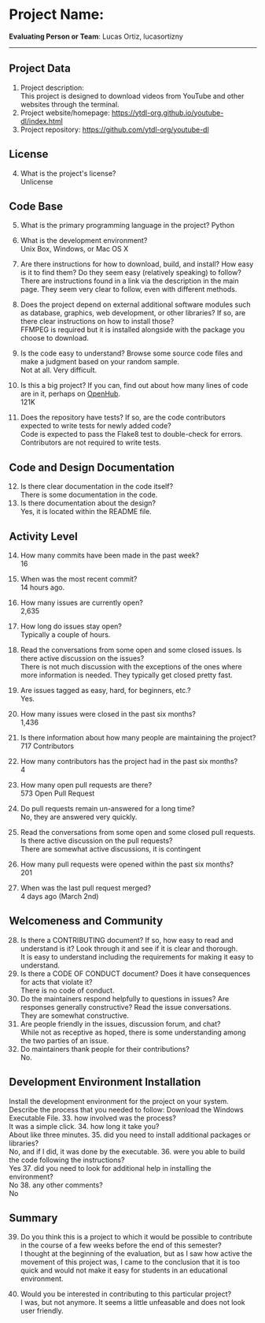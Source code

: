 # Project Name:  <!-- replace with the project name -->   



**Evaluating Person or Team**:
Lucas Ortiz, lucasortizny

---

## Project Data

1. Project description: <br>
	This project is designed to download videos from YouTube and other websites through the terminal.
2. Project website/homepage:
	https://ytdl-org.github.io/youtube-dl/index.html
3. Project repository:
	https://github.com/ytdl-org/youtube-dl


## License

4. What is the project's license? <br>
	Unlicense


## Code Base


5. What is the primary programming language in the project?
	Python
6. What is the development environment? <br>
	Unix Box, Windows, or Mac OS X

7. Are there instructions for how to download, build, and install? How easy is it
to find them? Do they seem easy (relatively speaking) to follow? <br>
	There are instructions found in a link via the description in the main page. They seem very clear to follow, even with different methods.
8. Does the project depend on external additional software modules such as
database,  graphics, web development, or other libraries? If so, are there clear instructions on how to install those? <br>
	FFMPEG is required but it is installed alongside with the package you choose to download.
9. Is the code easy to understand? Browse some source code files and make
a judgment based on your random sample. <br>
	Not at all. Very difficult. 
10. Is this a big project? If you can, find out about how many lines of code
are in it, perhaps on [OpenHub](https://www.openhub.net/). <br>
	121K
11. Does the repository have tests? If so, are the code contributors expected to write tests for newly added code? <br>
	Code is expected to pass the Flake8 test to double-check for errors. Contributors are not required to write tests.


## Code and Design Documentation
12. Is there clear documentation in the code itself? <br>
	There is some documentation in the code.
13. Is there documentation about the design?  <br>
	Yes, it is located within the README file.

## Activity Level


14. How many commits have been made in the past week? <br>
	16
15. When was the most recent commit? <br>
	14 hours ago.
16. How many issues are currently open? <br>
	2,635
17. How long do issues stay open? <br>
	Typically a couple of hours.

18. Read the conversations from some open and some closed issues. Is there active discussion on the issues? <br>
	There is not much discussion with the exceptions of the ones where more information is needed. They typically get closed pretty fast.
	
19. Are issues tagged as easy, hard, for beginners, etc.? <br>
	Yes.
20. How many issues were closed in the past six months? <br>
	1,436
21. Is there information about how many people are maintaining the project? <br>
	717 Contributors
22. How many contributors has the project had in the past six months? <br>
	4
23. How many open pull requests are there? <br>
	573 Open Pull Request
24. Do pull requests remain un-answered for a long time? <br>
	No, they are answered very quickly.

25. Read the conversations from some open and some closed pull requests.  Is there active discussion on the pull requests? <br>
	There are somewhat active discussions, it is contingent 
26. How many pull requests were opened within the past six months? <br>
	201
27. When was the last  pull request  merged? <br>
	4 days ago (March 2nd)
## Welcomeness and Community

28. Is there a CONTRIBUTING document? If so, how easy to read and understand is it?
Look through it and see if it is clear and thorough. <br>
	It is easy to understand including the requirements for making it easy to understand.
29. Is there a CODE OF CONDUCT document? Does it have consequences for acts that
violate it? <br>
	There is no code of conduct.
30. Do the maintainers respond helpfully to questions in issues?
Are responses generally constructive? Read the issue conversations. <br>
	They are somewhat constructive. 
31. Are people friendly in the issues, discussion forum, and chat? <br>
	While not as receptive as hoped, there is some understanding among the two parties of an issue.
32. Do maintainers thank people for their contributions? <br>
	No.

## Development Environment Installation

Install the development environment for the project on your system.
Describe the process that you needed to follow:
	Download the Windows Executable File.
33. how involved was the process? <br>
	It was a simple click.
34. how long it take you? <br>
	About like three minutes.
35. did you need to install additional packages or libraries? <br>
	No, and if I did, it was done by the executable.
36. were you able to build the code following the instructions? <br>
	Yes
37. did you need to look for additional help in installing the environment? <br>
	No
38. any other comments? <br>
	No



## Summary
39. Do you think  this is a project to which it would be possible to contribute
in the course of a few weeks before the end of this semester? <br>
	I thought at the beginning of the evaluation, but as I saw how active the movement of this project was, I came to the conclusion that it is too quick and would not make it easy for students in an educational environment.
	

40. Would you be interested in contributing to this particular project? <br>
	I was, but not anymore. It seems a little unfeasable and does not look user friendly. 
